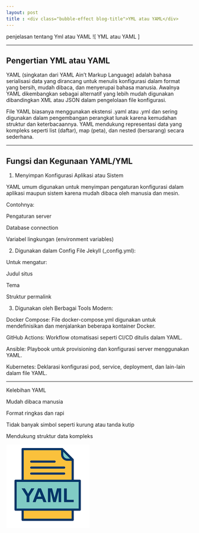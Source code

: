 ```yaml
---
layout: post
title : <div class="bubble-effect blog-title">YML atau YAML</div>
---
```


penjelasan tentang Yml atau YAML
![ YML atau YAML ]

---

## Pengertian YML atau YAML

YAML (singkatan dari YAML Ain’t Markup Language) adalah bahasa serialisasi data yang dirancang untuk menulis konfigurasi dalam format yang bersih, mudah dibaca, dan menyerupai bahasa manusia. Awalnya YAML dikembangkan sebagai alternatif yang lebih mudah digunakan dibandingkan XML atau JSON dalam pengelolaan file konfigurasi.

File YAML biasanya menggunakan ekstensi .yaml atau .yml dan sering digunakan dalam pengembangan perangkat lunak karena kemudahan struktur dan keterbacaannya. YAML mendukung representasi data yang kompleks seperti list (daftar), map (peta), dan nested (bersarang) secara sederhana.


---

## Fungsi dan Kegunaan YAML/YML

1. Menyimpan Konfigurasi Aplikasi atau Sistem

YAML umum digunakan untuk menyimpan pengaturan konfigurasi dalam aplikasi maupun sistem karena mudah dibaca oleh manusia dan mesin.

Contohnya:

Pengaturan server

Database connection

Variabel lingkungan (environment variables)

2. Digunakan dalam Config File Jekyll (_config.yml):

Untuk mengatur:

Judul situs

Tema

Struktur permalink

3. Digunakan oleh Berbagai Tools Modern:

Docker Compose: File docker-compose.yml digunakan untuk mendefinisikan dan menjalankan beberapa kontainer Docker.

GitHub Actions: Workflow otomatisasi seperti CI/CD ditulis dalam YAML.

Ansible: Playbook untuk provisioning dan konfigurasi server menggunakan YAML.

Kubernetes: Deklarasi konfigurasi pod, service, deployment, dan lain-lain dalam file YAML.


---

Kelebihan YAML

Mudah dibaca manusia

Format ringkas dan rapi

Tidak banyak simbol seperti kurung atau tanda kutip

Mendukung struktur data kompleks


<img src="/assets/images/YAML.png" alt="YAML.png">
